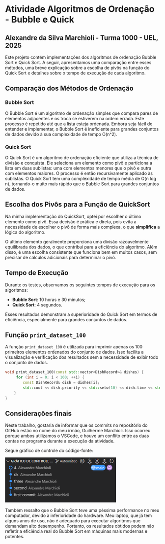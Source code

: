 # Atividade Algoritmos de Ordenação - Bubble e Quick
## Alexandre da Silva Marchioli - Turma 1000 - UEL, 2025

Este projeto contém implementações dos algoritmos de ordenação Bubble Sort e Quick Sort. A seguir, apresentamos uma comparação entre esses métodos, uma breve explicação sobre a escolha de pivôs na função do Quick Sort e detalhes sobre o tempo de execução de cada algoritmo.

## Comparação dos Métodos de Ordenação

### Bubble Sort
O Bubble Sort é um algoritmo de ordenação simples que compara pares de elementos adjacentes e os troca se estiverem na ordem errada. Este processo é repetido até que a lista esteja ordenada. Embora seja fácil de entender e implementar, o Bubble Sort é ineficiente para grandes conjuntos de dados devido à sua complexidade de tempo O(n^2).

### Quick Sort
O Quick Sort é um algoritmo de ordenação eficiente que utiliza a técnica de divisão e conquista. Ele seleciona um elemento como pivô e particiona a lista em duas sublistas: uma com elementos menores que o pivô e outra com elementos maiores. O processo é então recursivamente aplicado às sublistas. O Quick Sort tem uma complexidade de tempo média de O(n log n), tornando-o muito mais rápido que o Bubble Sort para grandes conjuntos de dados.

## Escolha dos Pivôs para a Função de QuickSort

Na minha implementação do QuickSort, optei por escolher o último elemento como pivô. Essa decisão é prática e direta, pois evita a necessidade de escolher o pivô de forma mais complexa, o que **simplifica** a lógica do algoritmo.

O último elemento geralmente proporciona uma divisão razoavelmente equilibrada dos dados, o que contribui para a eficiência do algoritmo. Além disso, é uma escolha consistente que funciona bem em muitos casos, sem precisar de cálculos adicionais para determinar o pivô.

## Tempo de Execução
Durante os testes, observamos os seguintes tempos de execução para os algoritmos:
- **Bubble Sort**: 10 horas e 30 minutos;
- **Quick Sort**: 4 segundos.

Esses resultados demonstram a superioridade do Quick Sort em termos de eficiência, especialmente para grandes conjuntos de dados.

## Função `print_dataset_100`
A função `print_dataset_100` é utilizada para imprimir apenas os 100 primeiros elementos ordenados do conjunto de dados. Isso facilita a visualização e verificação dos resultados sem a necessidade de exibir todo o conjunto de dados.

```cpp
void print_dataset_100(const std::vector<DishRecord>& dishes) {
     for (int i = 0; i < 100; ++i) {
        const DishRecord& dish = dishes[i];
        std::cout << dish.priority << std::setw(10) << dish.time << std::setw(22) << dish.name << std::endl;
    }
}
```

## Considerações finais

Neste trabalho, gostaria de informar que os commits no repositório do GitHub estão no nome do meu irmão, Guilherme Marchioli. Isso ocorreu porque ambos utilizamos o VSCode, e houve um conflito entre as duas contas no programa durante a execução da atividade. 

Segue gráfico de controle do código-fonte:

![Imagem dos Commits pelo VSCode](commits-vscode.PNG)

Também ressalto que o Bubble Sort teve uma péssima performance no meu computador, devido à inferioridade do hardware. Meu laptop, que já tem alguns anos de uso, não é adequado para executar algoritmos que demandam alto desempenho. Portanto, os resultados obtidos podem não refletir a eficiência real do Bubble Sort em máquinas mais modernas e potentes.